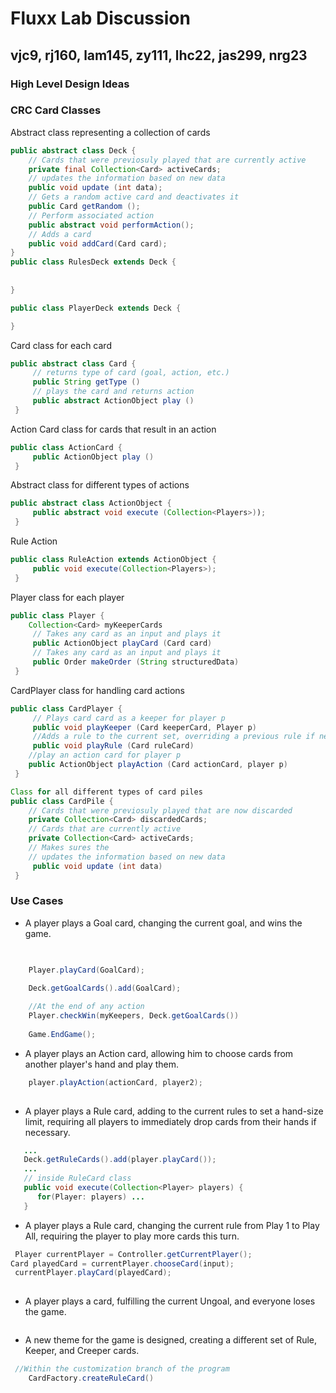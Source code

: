 # Fluxx Lab Discussion
## vjc9, rj160, lam145, zy111, lhc22, jas299, nrg23



### High Level Design Ideas


### CRC Card Classes

Abstract class representing a collection of cards
```java
public abstract class Deck {
    // Cards that were previosuly played that are currently active
    private final Collection<Card> activeCards;
    // updates the information based on new data 
    public void update (int data);
    // Gets a random active card and deactivates it
    public Card getRandom ();
    // Perform associated action
    public abstract void performAction();
    // Adds a card
    public void addCard(Card card);
}
public class RulesDeck extends Deck {
    
    
}

public class PlayerDeck extends Deck {

}
```
Card class for each card
```java
public abstract class Card {
     // returns type of card (goal, action, etc.)
     public String getType ()
     // plays the card and returns action
     public abstract ActionObject play ()
 }
```

Action Card class for cards that result in an action
```java
public class ActionCard {
     public ActionObject play ()
 }
```

Abstract class for different types of actions
```java
public abstract class ActionObject {
     public abstract void execute (Collection<Players>));
 }
```

Rule Action
```java
public class RuleAction extends ActionObject {
     public void execute(Collection<Players>);
 }
```

Player class for each player
```java
public class Player {
    Collection<Card> myKeeperCards
     // Takes any card as an input and plays it
     public ActionObject playCard (Card card)
     // Takes any card as an input and plays it
     public Order makeOrder (String structuredData)
 }
```

CardPlayer class for handling card actions
```java
public class CardPlayer {
     // Plays card card as a keeper for player p
     public void playKeeper (Card keeperCard, Player p)
     //Adds a rule to the current set, overriding a previous rule if necessary
     public void playRule (Card ruleCard)
    //play an action card for player p
    public ActionObject playAction (Card actionCard, player p)
 }

Class for all different types of card piles
public class CardPile {
    // Cards that were previosuly played that are now discarded
    private Collection<Card> discardedCards;
    // Cards that are currently active
    private Collection<Card> activeCards;
    // Makes sures the 
    // updates the information based on new data 
     public void update (int data)
 }
```


### Use Cases

 * A player plays a Goal card, changing the current goal, and wins the game.
```java 

    
    Player.playCard(GoalCard);
    
    Deck.getGoalCards().add(GoalCard);

    //At the end of any action
    Player.checkWin(myKeepers, Deck.getGoalCards())
    
    Game.EndGame();
```

 * A player plays an Action card, allowing him to choose cards from another player's hand and play them.
```java
    player.playAction(actionCard, player2);
    
```

 * A player plays a Rule card, adding to the current rules to set a hand-size limit, requiring all players to immediately drop cards from their hands if necessary.
```java
   ...
   Deck.getRuleCards().add(player.playCard());
   ...
   // inside RuleCard class
   public void execute(Collection<Player> players) {
      for(Player: players) ...
   }
```

 * A player plays a Rule card, changing the current rule from Play 1 to Play All, requiring the player to play more cards this turn.
```java
 Player currentPlayer = Controller.getCurrentPlayer();
Card playedCard = currentPlayer.chooseCard(input);
 currentPlayer.playCard(playedCard);
 
```

 * A player plays a card, fulfilling the current Ungoal, and everyone loses the game.
```java
```

 * A new theme for the game is designed, creating a different set of Rule, Keeper, and Creeper cards.
```java
 //Within the customization branch of the program
    CardFactory.createRuleCard()
```